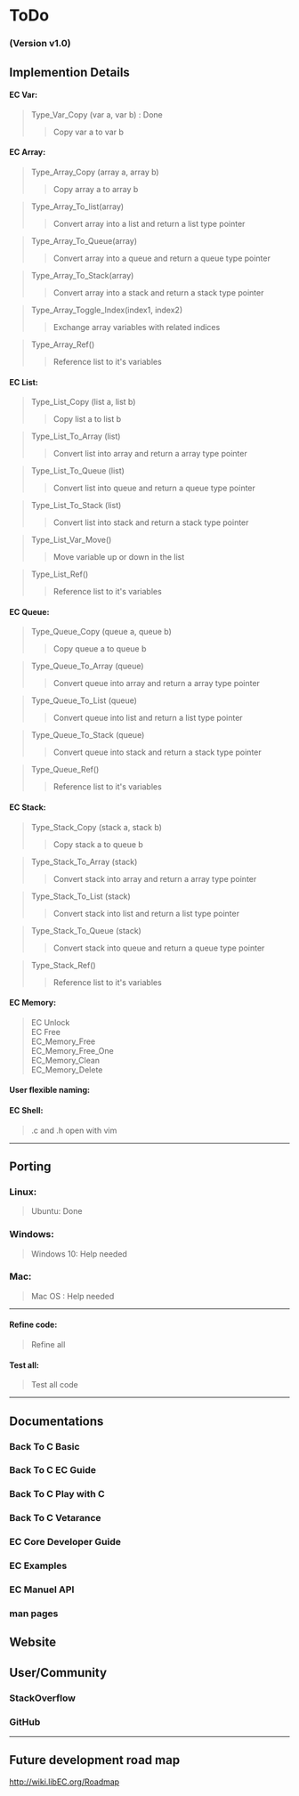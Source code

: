 # ToDo  
### (Version v1.0)  

## Implemention Details

#### EC Var:
> Type_Var_Copy (var a, var b) : Done  
> > Copy var a to var b  

#### EC Array:  

> Type_Array_Copy (array a, array b)  
> > Copy array a to array b  

> Type_Array_To_list(array)  
> >  Convert array into a list and return a list type pointer  

> Type_Array_To_Queue(array)  
> > Convert array into a queue and return a queue type pointer  

> Type_Array_To_Stack(array)  
> > Convert array into a stack and return a stack type pointer  

> Type_Array_Toggle_Index(index1, index2)  
> > Exchange array variables with related indices  

> Type_Array_Ref()  
> > Reference list to it's variables  

#### EC List:  

> Type_List_Copy (list a, list b)  
> > Copy list a to list b  

> Type_List_To_Array (list)  
> > Convert list into array and return a array type pointer  

> Type_List_To_Queue (list)  
> > Convert list into queue and return a queue type pointer  

> Type_List_To_Stack (list)  
> > Convert list into stack and return a stack type pointer  

> Type_List_Var_Move()  
> > Move variable up or down in the list  

> Type_List_Ref()  
> > Reference list to it's variables  


#### EC Queue:  

> Type_Queue_Copy (queue a, queue b)  
> > Copy queue a to queue b  

> Type_Queue_To_Array (queue)  
> > Convert queue into array and return a array type pointer  

> Type_Queue_To_List (queue)  
> > Convert queue into list and return a list type pointer  

> Type_Queue_To_Stack (queue)  
> > Convert queue into stack and return a stack type pointer  

> Type_Queue_Ref()  
> > Reference list to it's variables  

#### EC Stack:  

> Type_Stack_Copy (stack a, stack b)  
> > Copy stack a to queue b  

> Type_Stack_To_Array (stack)  
> > Convert stack into array and return a array type pointer  

> Type_Stack_To_List (stack)  
> > Convert stack into list and return a list type pointer  

> Type_Stack_To_Queue (stack)  
> > Convert stack into queue and return a queue type pointer  

> Type_Stack_Ref()  
> > Reference list to it's variables  

#### EC Memory:  
> EC Unlock  
> EC Free  
> EC_Memory_Free  
> EC_Memory_Free_One  
> EC_Memory_Clean  
> EC_Memory_Delete  


#### User flexible naming:  

#### EC Shell:  
> .c and .h open with vim  
  

---
## Porting

### Linux:
> Ubuntu: Done  
### Windows:  
> Windows 10: Help needed  
### Mac:  
> Mac OS : Help needed  
  

---
#### Refine code:  
> Refine all  
  

#### Test all:  
> Test all code  
  

---
## Documentations  

### Back To C Basic  
### Back To C EC Guide  
### Back To C Play with C  
### Back To C Vetarance  
### EC Core Developer Guide  


### EC Examples
### EC Manuel API
### man pages


## Website

## User/Community
### StackOverflow
### GitHub
  

---
## Future development road map  
<http://wiki.libEC.org/Roadmap>  
